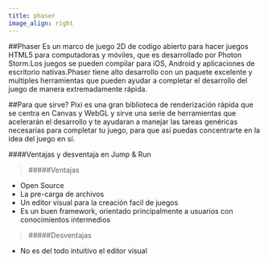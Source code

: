 ```yaml
---
title: phaser
image_align: right
---
```


##Phaser
Es un marco de juego 2D de codigo abierto para hacer juegos HTML5 para computadoras y móviles, que es desarrollado por Photon Storm.Los juegos se pueden compilar para iOS, Android y aplicaciones de escritorio nativas.Phaser tiene alto desarrollo con un paquete excelente y multiples herramientas que pueden ayudar a completar el desarrollo del juego de manera extremadamente rápida.

##Para que sirve?
Pixi es una gran biblioteca de renderización rápida que se centra en Canvas y WebGL y sirve una serie de herramientas que acelerarán el desarrollo y te ayudaran a manejar las tareas genéricas necesarias para completar tu juego, para que así puedas concentrarte en la idea del juego en sí.

####Ventajas y desventaja en Jump & Run
>#####Ventajas
* Open Source
* La pre-carga de archivos
* Un editor visual para la creación facil de juegos
* Es un buen framework, orientado principalmente a usuarios con conocimientos intermedios

>#####Desventajas
* No es del todo intuitivo el editor visual